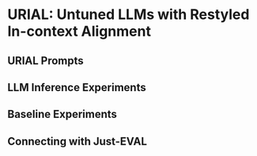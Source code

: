 # URIAL: Untuned LLMs with Restyled In-context Alignment 

## URIAL Prompts 

## LLM Inference Experiments 


## Baseline Experiments


## Connecting with Just-EVAL 

